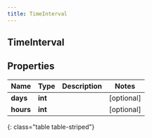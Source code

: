 ```yaml
---
title: TimeInterval
---
```

## TimeInterval

## Properties

|Name | Type | Description | Notes|
|------------ | ------------- | ------------- | -------------|
| **days** | **int** |  | [optional] |
| **hours** | **int** |  | [optional] |
{: class="table table-striped"}


